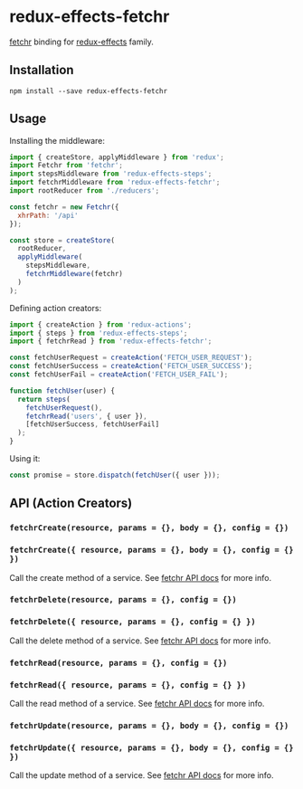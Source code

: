 # redux-effects-fetchr

[fetchr](https://www.npmjs.com/package/fetchr)
binding for
[redux-effects](https://www.npmjs.com/package/redux-effects)
family.

## Installation

```
npm install --save redux-effects-fetchr
```

## Usage

Installing the middleware:

```javascript
import { createStore, applyMiddleware } from 'redux';
import Fetchr from 'fetchr';
import stepsMiddleware from 'redux-effects-steps';
import fetchrMiddleware from 'redux-effects-fetchr';
import rootReducer from './reducers';

const fetchr = new Fetchr({
  xhrPath: '/api'
});

const store = createStore(
  rootReducer,
  applyMiddleware(
    stepsMiddleware,
    fetchrMiddleware(fetchr)
  )
);
```

Defining action creators:

```javascript
import { createAction } from 'redux-actions';
import { steps } from 'redux-effects-steps';
import { fetchrRead } from 'redux-effects-fetchr';

const fetchUserRequest = createAction('FETCH_USER_REQUEST');
const fetchUserSuccess = createAction('FETCH_USER_SUCCESS');
const fetchUserFail = createAction('FETCH_USER_FAIL');

function fetchUser(user) {
  return steps(
    fetchUserRequest(),
    fetchrRead('users', { user }),
    [fetchUserSuccess, fetchUserFail]
  );
}
```

Using it:

```javascript
const promise = store.dispatch(fetchUser({ user }));
```

## API (Action Creators)

### `fetchrCreate(resource, params = {}, body = {}, config = {})`
### `fetchrCreate({ resource, params = {}, body = {}, config = {} })`

Call the create method of a service. See
[fetchr API docs](https://github.com/yahoo/fetchr/blob/master/docs/fetchr.md#createresource-params-body-config-callback)
for more info.

### `fetchrDelete(resource, params = {}, config = {})`
### `fetchrDelete({ resource, params = {}, config = {} })`

Call the delete method of a service. See
[fetchr API docs](https://github.com/yahoo/fetchr/blob/master/docs/fetchr.md#deleteresource-params-config-callback)
for more info.

### `fetchrRead(resource, params = {}, config = {})`
### `fetchrRead({ resource, params = {}, config = {} })`

Call the read method of a service. See
[fetchr API docs](https://github.com/yahoo/fetchr/blob/master/docs/fetchr.md#readresource-params-config-callback)
for more info.

### `fetchrUpdate(resource, params = {}, body = {}, config = {})`
### `fetchrUpdate({ resource, params = {}, body = {}, config = {} })`

Call the update method of a service. See
[fetchr API docs](https://github.com/yahoo/fetchr/blob/master/docs/fetchr.md#updateresource-params-body-config-callback)
for more info.
